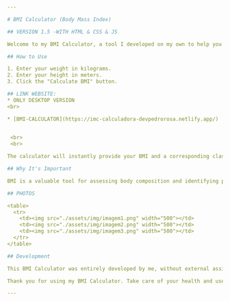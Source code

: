 ```yaml
---

# BMI Calculator (Body Mass Index)

## VERSION 1.5 -WITH HTML & CSS & JS

Welcome to my BMI Calculator, a tool I developed on my own to help you monitor and understand your body health. The Body Mass Index is a simple yet effective measure that assesses the relationship between your weight and height, providing insights into your nutritional status.

## How to Use

1. Enter your weight in kilograms.
2. Enter your height in meters.
3. Click the "Calculate BMI" button.

## LINK WEBSITE:
* ONLY DESKTOP VERSION 
<br>

* [BMI-CALCULATOR](https://imc-calculadora-devpedrorosa.netlify.app/)

 
 <br>
 <br>

The calculator will instantly provide your BMI and a corresponding classification, indicating whether you fall within the healthy range, underweight, overweight, or obese.

## Why It's Important

BMI is a valuable tool for assessing body composition and identifying potential health risks. Understanding your BMI can help set realistic goals to achieve or maintain a healthy weight.

## PHOTOS

<table>
  <tr>
    <td><img src="./assets/img/imagem1.png" width="500"></td>
    <td><img src="./assets/img/imagem2.png" width="500"></td>
    <td><img src="./assets/img/imagem3.png" width="500"></td>
  </tr>
</table>

## Development

This BMI Calculator was entirely developed by me, without external assistance. I used [ HTML, CSS, JavaScript]. Feel free to contribute, report issues, or suggest improvements. I am open to collaborations!

Thank you for using my BMI Calculator. Take care of your health and use this tool as a resource to promote a healthy lifestyle.

---
```

